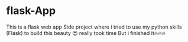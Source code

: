 # flask-App
This is a flask web app
Side project where i tried to use my python skills
(Flask) to build this beauty 😍 really took time
But i finished it🔥🔥🔥

